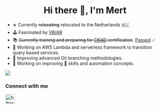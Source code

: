 <h1 align="center">Hi there 👋, I'm Mert</h1>

- :airplane: Currently ~~relocating~~ relocated to the Netherlands 🇳🇱
- :joystick: Fascinated by [VR/AR](https://aframe.io/)
- 📚 ~~Currently training and preparing for [CKAD](https://www.cncf.io/certification/ckad/) certification~~. [Passed](https://www.credly.com/badges/3e2dc0ff-0ada-4d0b-b3fa-10fec47c5ce0?source=linked_in_profile) ✅
- 🤖 Working on AWS Lambda and serverless framework to transition query based services.
- 🌳 Improving advanced Git branching methodologies.
- 🔨 Working on improving 🐍 skills and automation concepts. 

![](https://snipboard.io/y0gv3a.jpg)

### Connect with me
<p align="left">
<a href="https://www.linkedin.com/in/mert-alnuaimi/" target="blank"><img align="center" src="https://cdn.jsdelivr.net/npm/simple-icons@3.0.1/icons/linkedin.svg" alt="https://www.linkedin.com/in/mert-alnuaimi-8885b1a4" height="30" width="30" /></a>
</p>

<!-- ### Hi there! I'm Mert  👋

- 🔭 I’m currently learning and working on GitHub Action to create workflows to deploy Microservices on Kubernetes Clusters.
- 🌱 I’m currently learning and researching industry standard automation and security best practices. 
- 💬 Learning and improving Git branching methodologies.
- 🔨 Working on improving 🐍 knowledge and automation concepts. 

![](https://snipboard.io/y0gv3a.jpg)
-->

<!--
**Warns/warns** is a ✨ _special_ ✨ repository because its `README.md` (this file) appears on your GitHub profile.

Here are some ideas to get you started:

- 👯 I’m looking to collaborate on ...
- 🤔 I’m looking for help with ...
- 💬 Ask me about ...
- 📫 How to reach me: ...
- 😄 Pronouns: ...
- ⚡ Fun fact: ...
--> 
